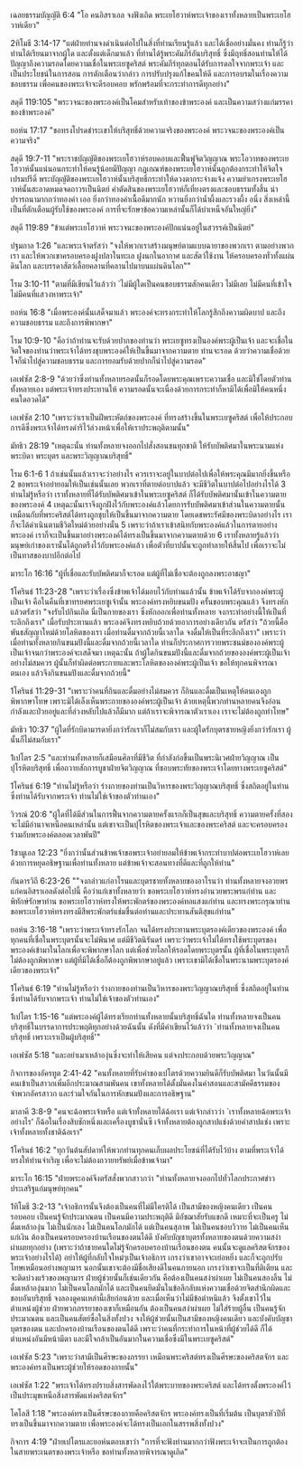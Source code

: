 
เฉลยธรรมบัญญัติ 6:4 "โอ คนอิสราเอล จงฟังเถิด พระเยโฮวาห์พระเจ้าของเราทั้งหลายเป็นพระเยโฮวาห์เดียว"

2ทิโมธี 3:14-17 "แต่ฝ่ายท่านจงดำเนินต่อไปในสิ่งที่ท่านเรียนรู้แล้ว และได้เชื่ออย่างมั่นคง ท่านก็รู้ว่าท่านได้เรียนมาจากผู้ใด และตั้งแต่เด็กมาแล้ว ที่ท่านได้รู้พระคัมภีร์อันบริสุทธิ์ ซึ่งมีฤทธิ์สอนท่านให้ได้ปัญญาถึงความรอดโดยความเชื่อในพระเยซูคริสต์ พระคัมภีร์ทุกตอนได้รับการดลใจจากพระเจ้า และเป็นประโยชน์ในการสอน การตักเตือนว่ากล่าว การปรับปรุงแก้ไขคนให้ดี และการอบรมในเรื่องความชอบธรรม เพื่อคนของพระเจ้าจะดีรอบคอบ พรักพร้อมที่จะกระทำการดีทุกอย่าง"

สดุดี 119:105 "พระวจนะของพระองค์เป็นโคมสำหรับเท้าของข้าพระองค์ และเป็นความสว่างแก่มรรคาของข้าพระองค์"

ยอห์น 17:17 "ขอทรงโปรดชำระเขาให้บริสุทธิ์ด้วยความจริงของพระองค์ พระวจนะของพระองค์เป็นความจริง"

สดุดี 19:7-11 "พระราชบัญญัติของพระเยโฮวาห์รอบคอบและฟื้นฟูจิตวิญญาณ พระโอวาทของพระเยโฮวาห์นั้นแน่นอนกระทำให้คนรู้น้อยมีปัญญา กฎเกณฑ์ของพระเยโฮวาห์นั้นถูกต้องกระทำให้จิตใจเปรมปรีดิ์ พระบัญญัติของพระเยโฮวาห์นั้นบริสุทธิ์กระทำให้ดวงตากระจ่างแจ้ง ความยำเกรงพระเยโฮวาห์นั้นสะอาดหมดจดถาวรเป็นนิตย์ คำตัดสินของพระเยโฮวาห์ก็เที่ยงตรงและชอบธรรมทั้งสิ้น น่าปรารถนามากกว่าทองคำ เออ ยิ่งกว่าทองคำเนื้อดีมากนัก หวานยิ่งกว่าน้ำผึ้งและรวงผึ้ง อนึ่ง สิ่งเหล่านี้เป็นที่ตักเตือนผู้รับใช้ของพระองค์ การที่จะรักษาข้อความเหล่านั้นก็ได้บำเหน็จอันใหญ่ยิ่ง"

สดุดี 119:89 "ข้าแต่พระเยโฮวาห์ พระวจนะของพระองค์ปักแน่นอยู่ในสวรรค์เป็นนิตย์"

ปฐมกาล 1:26 "และพระเจ้าตรัสว่า "จงให้พวกเราสร้างมนุษย์ตามแบบฉายาของพวกเรา ตามอย่างพวกเรา และให้พวกเขาครอบครองฝูงปลาในทะเล ฝูงนกในอากาศ และสัตว์ใช้งาน ให้ครอบครองทั่วทั้งแผ่นดินโลก และบรรดาสัตว์เลื้อยคลานที่คลานไปมาบนแผ่นดินโลก""

โรม 3:10-11 "ตามที่มีเขียนไว้แล้วว่า `ไม่มีผู้ใดเป็นคนชอบธรรมสักคนเดียว ไม่มีเลย ไม่มีคนที่เข้าใจ ไม่มีคนที่แสวงหาพระเจ้า"

ยอห์น 16:8 "เมื่อพระองค์นั้นเสด็จมาแล้ว พระองค์จะทรงกระทำให้โลกรู้สึกถึงความผิดบาป และถึงความชอบธรรม และถึงการพิพากษา"

โรม 10:9-10 "คือว่าถ้าท่านจะรับด้วยปากของท่านว่า พระเยซูทรงเป็นองค์พระผู้เป็นเจ้า และจะเชื่อในจิตใจของท่านว่าพระเจ้าได้ทรงชุบพระองค์ให้เป็นขึ้นมาจากความตาย ท่านจะรอด ด้วยว่าความเชื่อด้วยใจก็นำไปสู่ความชอบธรรม และการยอมรับด้วยปากก็นำไปสู่ความรอด"

เอเฟซัส 2:8-9 "ด้วยว่าซึ่งท่านทั้งหลายรอดนั้นก็รอดโดยพระคุณเพราะความเชื่อ และมิใช่โดยตัวท่านทั้งหลายเอง แต่พระเจ้าทรงประทานให้ ความรอดนั้นจะเนื่องด้วยการกระทำก็หามิได้เพื่อมิให้คนหนึ่งคนใดอวดได้"

เอเฟซัส 2:10 "เพราะว่าเราเป็นฝีพระหัตถ์ของพระองค์ ที่ทรงสร้างขึ้นในพระเยซูคริสต์ เพื่อให้ประกอบการดีซึ่งพระเจ้าได้ทรงดำริไว้ล่วงหน้าเพื่อให้เราประพฤติตามนั้น"

มัทธิว 28:19 "เหตุฉะนั้น ท่านทั้งหลายจงออกไปสั่งสอนชนทุกชาติ ให้รับบัพติศมาในพระนามแห่งพระบิดา พระบุตร และพระวิญญาณบริสุทธิ์"

โรม 6:1-6 
1 ถ้าเช่นนั้นแล้วเราจะว่าอย่างไร ควรเราจะอยู่ในบาปต่อไปเพื่อให้พระคุณมีมากยิ่งขึ้นหรือ
2 ขอพระเจ้าอย่ายอมให้เป็นเช่นนั้นเลย พวกเราที่ตายต่อบาปแล้ว จะมีชีวิตในบาปต่อไปอย่างไรได้
3 ท่านไม่รู้หรือว่า เราทั้งหลายที่ได้รับบัพติศมาเข้าในพระเยซูคริสต์ ก็ได้รับบัพติศมานั้นเข้าในความตายของพระองค์
4 เหตุฉะนั้นเราจึงถูกฝังไว้กับพระองค์แล้วโดยการรับบัพติศมาเข้าส่วนในความตายนั้น เหมือนกับที่พระคริสต์ได้ทรงถูกชุบให้เป็นขึ้นมาจากความตาย โดยเดชพระรัศมีของพระบิดาอย่างไร เราก็จะได้ดำเนินตามชีวิตใหม่ด้วยอย่างนั้น
5 เพราะว่าถ้าเราเข้าสนิทกับพระองค์แล้วในการตายอย่างพระองค์ เราก็จะเป็นขึ้นมาอย่างพระองค์ได้ทรงเป็นขึ้นมาจากความตายด้วย
6 เราทั้งหลายรู้แล้วว่า มนุษย์เก่าของเรานั้นได้ถูกตรึงไว้กับพระองค์แล้ว เพื่อตัวที่บาปนั้นจะถูกทำลายให้สิ้นไป เพื่อเราจะไม่เป็นทาสของบาปอีกต่อไป

มาระโก 16:16 "ผู้ที่เชื่อและรับบัพติศมาก็จะรอด แต่ผู้ที่ไม่เชื่อจะต้องถูกลงพระอาชญา"

1โครินธ์ 11:23-28 "เพราะว่าเรื่องซึ่งข้าพเจ้าได้มอบไว้กับท่านแล้วนั้น ข้าพเจ้าได้รับจากองค์พระผู้เป็นเจ้า คือในคืนที่เขาทรยศพระเยซูเจ้านั้น พระองค์ทรงหยิบขนมปัง ครั้นขอบพระคุณแล้ว จึงทรงหักแล้วตรัสว่า "จงรับไปกินเถิด นี่เป็นกายของเรา ซึ่งหักออกเพื่อท่านทั้งหลาย จงกระทำอย่างนี้ให้เป็นที่ระลึกถึงเรา" เมื่อรับประทานแล้ว พระองค์จึงทรงหยิบถ้วยด้วยอาการอย่างเดียวกัน ตรัสว่า "ถ้วยนี้คือพันธสัญญาใหม่ด้วยโลหิตของเรา เมื่อท่านดื่มจากถ้วยนี้เวลาใด จงดื่มให้เป็นที่ระลึกถึงเรา" เพราะว่าเมื่อท่านทั้งหลายกินขนมปังนี้และดื่มจากถ้วยนี้เวลาใด ท่านก็ประกาศการวายพระชนม์ขององค์พระผู้เป็นเจ้าจนกว่าพระองค์จะเสด็จมา เหตุฉะนั้น ถ้าผู้ใดกินขนมปังนี้และดื่มจากถ้วยขององค์พระผู้เป็นเจ้าอย่างไม่สมควร ผู้นั้นก็ทำผิดต่อพระกายและพระโลหิตขององค์พระผู้เป็นเจ้า ขอให้ทุกคนพิจารณาตนเอง แล้วจึงกินขนมปังและดื่มจากถ้วยนี้"

1โครินธ์ 11:29-31 "เพราะว่าคนที่กินและดื่มอย่างไม่สมควร ก็กินและดื่มเป็นเหตุให้ตนเองถูกพิพากษาโทษ เพราะมิได้เล็งเห็นพระกายขององค์พระผู้เป็นเจ้า ด้วยเหตุนี้พวกท่านหลายคนจึงอ่อนกำลังและป่วยอยู่และที่ล่วงหลับไปแล้วก็มีมาก แต่ถ้าเราจะพิจารณาตัวเราเอง เราจะไม่ต้องถูกทำโทษ"

มัทธิว 10:37 "ผู้ใดที่รักบิดามารดายิ่งกว่ารักเราก็ไม่สมกับเรา และผู้ใดรักบุตรชายหญิงยิ่งกว่ารักเรา ผู้นั้นก็ไม่สมกับเรา"

1เปโตร 2:5 "และท่านทั้งหลายก็เสมือนศิลาที่มีชีวิต ที่กำลังก่อขึ้นเป็นพระนิเวศฝ่ายวิญญาณ เป็นปุโรหิตบริสุทธิ์ เพื่อถวายสักการบูชาฝ่ายจิตวิญญาณ ที่ชอบพระทัยของพระเจ้าโดยทางพระเยซูคริสต์"

1โครินธ์ 6:19 "ท่านไม่รู้หรือว่า ร่างกายของท่านเป็นวิหารของพระวิญญาณบริสุทธิ์ ซึ่งสถิตอยู่ในท่าน ซึ่งท่านได้รับจากพระเจ้า ท่านไม่ใช่เจ้าของตัวท่านเอง"

วิวรณ์ 20:6 "ผู้ใดที่ได้มีส่วนในการฟื้นจากความตายครั้งแรกก็เป็นสุขและบริสุทธิ์ ความตายครั้งที่สองจะไม่มีอำนาจเหนือคนเหล่านั้น แต่เขาจะเป็นปุโรหิตของพระเจ้าและของพระคริสต์ และจะครอบครองร่วมกับพระองค์ตลอดเวลาพันปี"

1ซามูเอล 12:23 "ยิ่งกว่านั้นส่วนข้าพเจ้าขอพระเจ้าอย่ายอมให้ข้าพเจ้ากระทำบาปต่อพระเยโฮวาห์เลยด้วยการหยุดอธิษฐานเพื่อท่านทั้งหลาย แต่ข้าพเจ้าจะสอนทางที่ดีและที่ถูกให้ท่าน"

กันดารวิถี 6:23-26 ""จงกล่าวแก่อาโรนและบุตรชายทั้งหลายของอาโรนว่า ท่านทั้งหลายจงอวยพรแก่คนอิสราเอลดังต่อไปนี้ คือว่าแก่เขาทั้งหลายว่า ขอพระเยโฮวาห์ทรงอำนวยพระพรแก่ท่าน และพิทักษ์รักษาท่าน ขอพระเยโฮวาห์ทรงให้พระพักตร์ของพระองค์ทอแสงแก่ท่าน และทรงพระกรุณาท่าน ขอพระเยโฮวาห์ทรงทรงมีสีพระพักตร์แช่มชื่นต่อท่านและประทานสันติสุขแก่ท่าน"

ยอห์น 3:16-18 "เพราะว่าพระเจ้าทรงรักโลก จนได้ทรงประทานพระบุตรองค์เดียวของพระองค์ เพื่อทุกคนที่เชื่อในพระบุตรนั้นจะไม่พินาศ แต่มีชีวิตนิรันดร์ เพราะว่าพระเจ้าไม่ได้ทรงใช้พระบุตรของพระองค์เข้ามาในโลกเพื่อจะพิพากษาโลก แต่เพื่อช่วยโลกให้รอดโดยพระบุตรนั้น ผู้ที่เชื่อในพระบุตรก็ไม่ต้องถูกพิพากษา แต่ผู้ที่มิได้เชื่อก็ต้องถูกพิพากษาอยู่แล้ว เพราะเขามิได้เชื่อในพระนามพระบุตรองค์เดียวของพระเจ้า"

1โครินธ์ 6:19 "ท่านไม่รู้หรือว่า ร่างกายของท่านเป็นวิหารของพระวิญญาณบริสุทธิ์ ซึ่งสถิตอยู่ในท่าน ซึ่งท่านได้รับจากพระเจ้า ท่านไม่ใช่เจ้าของตัวท่านเอง"

1เปโตร 1:15-16 "แต่พระองค์ผู้ได้ทรงเรียกท่านทั้งหลายนั้นบริสุทธิ์ฉันใด ท่านทั้งหลายจงเป็นคนบริสุทธิ์ในบรรดาการประพฤติทุกอย่างด้วยฉันนั้น ดังที่มีคำเขียนไว้แล้วว่า `ท่านทั้งหลายจงเป็นคนบริสุทธิ์ เพราะเราเป็นผู้บริสุทธิ์'"

เอเฟซัส 5:18 "และอย่าเมาเหล้าองุ่นซึ่งจะทำให้เสียคน แต่จงประกอบด้วยพระวิญญาณ"

กิจการของอัครทูต 2:41-42 "คนทั้งหลายที่รับคำของเปโตรด้วยความยินดีก็รับบัพติศมา ในวันนั้นมีคนเข้าเป็นสาวกเพิ่มอีกประมาณสามพันคน เขาทั้งหลายได้ตั้งมั่นคงในคำสอนและสามัคคีธรรมของจำพวกอัครสาวก และร่วมใจกันในการหักขนมปังและการอธิษฐาน"

มาลาคี 3:8-9 "คนจะฉ้อพระเจ้าหรือ แต่เจ้าทั้งหลายได้ฉ้อเรา แต่เจ้ากล่าวว่า `เราทั้งหลายฉ้อพระเจ้าอย่างไร' ก็ฉ้อในเรื่องสิบชักหนึ่งและเครื่องบูชานั่นซี เจ้าทั้งหลายต้องถูกสาปแช่งด้วยคำสาปแช่ง เพราะเจ้าทั้งหลายทั้งชาติฉ้อเรา"

1โครินธ์ 16:2 "ทุกวันต้นสัปดาห์ให้พวกท่านทุกคนเก็บผลประโยชน์ที่ได้รับไว้บ้าง ตามที่พระเจ้าได้ทรงให้ท่านจำเริญ เพื่อจะไม่ต้องถวายทรัพย์เมื่อข้าพเจ้ามา"

มาระโก 16:15 "ฝ่ายพระองค์จึงตรัสสั่งพวกสาวกว่า "ท่านทั้งหลายจงออกไปทั่วโลกประกาศข่าวประเสริฐแก่มนุษย์ทุกคน"

1ทิโมธี 3:2-13 "เจ้าอธิการนั้นจึงต้องเป็นคนที่ไม่มีใครติได้ เป็นสามีของหญิงคนเดียว เป็นคนรอบคอบ เป็นคนรู้จักประมาณตน เป็นคนมีความประพฤติดี มีอัชฌาสัยรับแขกดี เหมาะที่จะเป็นครู ไม่ดื่มเหล้าองุ่น ไม่เป็นนักเลง ไม่เป็นคนโลภมักได้ แต่เป็นคนสุภาพ ไม่เป็นคนชอบวิวาท ไม่เป็นคนเห็นแก่เงิน ต้องเป็นคนครอบครองบ้านเรือนของตนได้ดี บังคับบัญชาบุตรทั้งหลายของตนด้วยความสง่าผ่าเผยทุกอย่าง (เพราะว่าถ้าชายคนใดไม่รู้จักครอบครองบ้านเรือนของตน คนนั้นจะดูแลคริสตจักรของพระเจ้าอย่างไรได้) อย่าให้ผู้ที่กลับใจใหม่ๆเป็นเจ้าอธิการ เกรงว่าเขาอาจจะเย่อหยิ่ง และก็จะถูกปรับโทษเหมือนอย่างพญามาร นอกนั้นเขาจะต้องมีชื่อเสียงดีในคนภายนอก เกรงว่าเขาจะเป็นที่ติเตียน และจะติดบ่วงแร้วของพญามาร ฝ่ายผู้ช่วยนั้นก็เช่นเดียวกัน คือต้องเป็นคนสง่าผ่าเผย ไม่เป็นคนสองลิ้น ไม่ดื่มเหล้าองุ่นมาก ไม่เป็นคนโลภมักได้ และเป็นคนยึดมั่นในข้อลึกลับแห่งความเชื่อด้วยจิตสำนึกผิดและชอบอันบริสุทธิ์ จงลองดูคนเหล่านี้เสียก่อนด้วย และเมื่อเห็นว่าไม่มีข้อตำหนิแล้ว จึงตั้งเขาไว้ในตำแหน่งผู้ช่วย ฝ่ายพวกภรรยาของเขาก็เหมือนกัน ต้องเป็นคนสง่าผ่าเผย ไม่ใส่ร้ายผู้อื่น เป็นคนรู้จักประมาณตน และเป็นคนสัตย์ซื่อในสิ่งทั้งปวง จงให้ผู้ช่วยนั้นเป็นสามีของหญิงคนเดียว และบังคับบัญชาบุตรของตน และปกครองบ้านเรือนของตนได้ดี เพราะว่าคนที่กระทำการในหน้าที่ผู้ช่วยได้ดี ก็ได้ตำแหน่งอันมีหน้ามีตา และมีใจกล้าเป็นอันมากในความเชื่อซึ่งมีในพระเยซูคริสต์"

เอเฟซัส 5:23 "เพราะว่าสามีเป็นศีรษะของภรรยา เหมือนพระคริสต์ทรงเป็นศีรษะของคริสตจักร และพระองค์ทรงเป็นพระผู้ช่วยให้รอดของกายนั้น"

เอเฟซัส 1:22 "พระเจ้าได้ทรงปราบสิ่งสารพัดลงไว้ใต้พระบาทของพระคริสต์ และได้ทรงตั้งพระองค์ไว้เป็นประมุขเหนือสิ่งสารพัดแห่งคริสตจักร"

โคโลสี 1:18 "พระองค์ทรงเป็นศีรษะของกายคือคริสตจักร พระองค์ทรงเป็นที่เริ่มต้น เป็นบุตรหัวปีที่ทรงเป็นขึ้นมาจากความตาย เพื่อพระองค์จะได้ทรงเป็นเอกในสรรพสิ่งทั้งปวง"

กิจการ 4:19 "ฝ่ายเปโตรและยอห์นตอบเขาว่า "การที่จะฟังท่านมากกว่าฟังพระเจ้าจะเป็นการถูกต้องในสายพระเนตรของพระเจ้าหรือ ขอท่านทั้งหลายพิจารณาดูเถิด"
